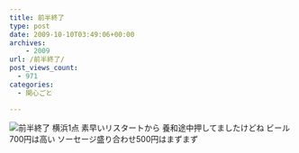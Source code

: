 ```yaml
---
title: 前半終了
type: post
date: 2009-10-10T03:49:06+00:00
archives:
    - 2009
url: /前半終了/
post_views_count:
  - 971
categories:
  - 関心ごと

---
```

<img src="https://i2.wp.com/jqinglong.html.xdomain.jp/bimg/2009/10/10/091010_002.jpg" alt="前半終了" border="0" data-recalc-dims="1" />  
横浜1点  
素早いリスタートから  
養和途中押してましたけどね  
ビール700円は高い  
ソーセージ盛り合わせ500円はまずまず